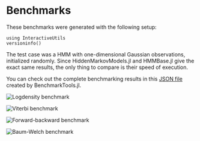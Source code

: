 # Benchmarks

These benchmarks were generated with the following setup:
```@repl
using InteractiveUtils
versioninfo()
```

The test case was a HMM with one-dimensional Gaussian observations, initialized randomly.
Since HiddenMarkovModels.jl and HMMBase.jl give the exact same results, the only thing to compare is their speed of execution.

You can check out the complete benchmarking results in this [JSON file](../assets/benchmark_results.json) created by BenchmarkTools.jl.

![Logdensity benchmark](../assets/benchmark_Logdensity.png)

![Viterbi benchmark](../assets/benchmark_Viterbi.png)

![Forward-backward benchmark](../assets/benchmark_Forward-backward.png)

![Baum-Welch benchmark](../assets/benchmark_Baum-Welch.png)
